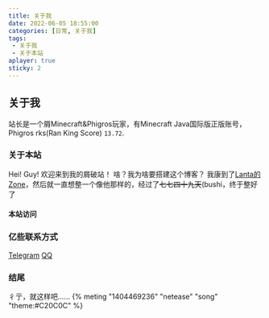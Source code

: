 ```yaml
---
title: 关于我
date: 2022-06-05 18:55:00
categories: [日常, 关于我]
tags: 
 - 关于我
 - 关于本站
aplayer: true
sticky: 2
---
```


## 关于我

站长是一个屑Minecraft&Phigros玩家，有Minecraft Java国际版正版账号，Phigros rks(Ran King Score) ```13.72```.

### 关于本站
Hei! Guy!
欢迎来到我的屑破站！
啥？我为啥要搭建这个博客？
我康到了[Lanta的Zone](https://www.lanta.cyou/ "Lanta的Zone")，然后就一直想整一个像他那样的，经过了~~七七四十九天~~(bushi，终于整好了

#### 本站访问

<script type="text/javascript" id="clustrmaps" src="//clustrmaps.com/map_v2.js?d=rKleglShzRU4NQyRTpgmivmrH0leZTSS1hlzjAV56Gk&cl=ffffff&w=a"></script>

### 亿些联系方式
[Telegram](https://t.me/NiuFuyu855 "啥也不是の屑")
[QQ](tencent://Message/?Uin=3327223191&websiteName=qzone.qq.com&Menu=yes "啥也不是の屑")
### 结尾
彳亍，就这样吧......
{% meting "1404469236" "netease" "song" "theme:#C20C0C" %}